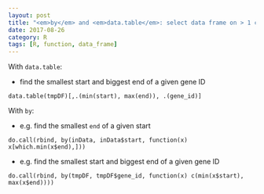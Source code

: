 ```yaml
---
layout: post
title: "<em>by</em> and <em>data.table</em>: select data frame on > 1 criterion"
date: 2017-08-26
category: R
tags: [R, function, data_frame]
---
```



With <code>data.table</code>: 

* find the smallest start and biggest end of a given gene ID

```
data.table(tmpDF)[,.(min(start), max(end)), .(gene_id)]
```

With <code>by</code>: 

* e.g. find the smallest <code>end</code> of a given start

```
do.call(rbind, by(inData, inData$start, function(x) x[which.min(x$end),]))
```

* e.g. find the smallest start and biggest end of a given gene ID

```
do.call(rbind, by(tmpDF, tmpDF$gene_id, function(x) c(min(x$start), max(x$end))))
```

